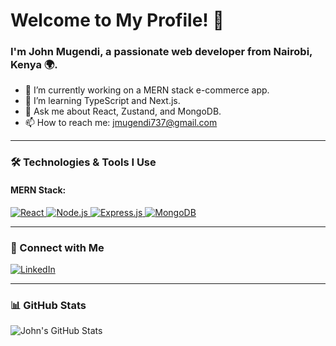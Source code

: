 # Welcome to My Profile! 👋

### I'm John Mugendi, a passionate web developer from Nairobi, Kenya 🌍.

- 🔭 I’m currently working on a MERN stack e-commerce app.
- 🌱 I’m learning TypeScript and Next.js.
- 💬 Ask me about React, Zustand, and MongoDB.
- 📫 How to reach me: [jmugendi737@gmail.com](mailto:jmugendi737@gmail.com)

---

### 🛠️ Technologies & Tools I Use

#### MERN Stack:

<p align="left">
  <a href="https://reactjs.org/" target="_blank">
    <img src="https://img.shields.io/badge/React-61DAFB?logo=react&logoColor=white&style=for-the-badge" alt="React" />
  </a>
  <a href="https://nodejs.org/" target="_blank">
    <img src="https://img.shields.io/badge/Node.js-339933?logo=node.js&logoColor=white&style=for-the-badge" alt="Node.js" />
  </a>
  <a href="https://expressjs.com/" target="_blank">
    <img src="https://img.shields.io/badge/Express.js-000000?logo=express&logoColor=white&style=for-the-badge" alt="Express.js" />
  </a>
  <a href="https://www.mongodb.com/" target="_blank">
    <img src="https://img.shields.io/badge/MongoDB-47A248?logo=mongodb&logoColor=white&style=for-the-badge" alt="MongoDB" />
  </a>
</p>

---

### 📇 Connect with Me

<p align="left">
  <a href="https://www.linkedin.com/in/john-mugendi/" target="_blank">
    <img src="https://img.shields.io/badge/LinkedIn-0A66C2?logo=linkedin&logoColor=white&style=for-the-badge" alt="LinkedIn" />
  </a>
</p>

---

### 📊 GitHub Stats

<p align="left">
  <img src="https://github-readme-stats.vercel.app/api?username=johnmugendi&show_icons=true&theme=radical" alt="John's GitHub Stats" />
</p>
